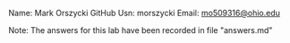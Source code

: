 Name: Mark Orszycki
GitHub Usn: morszycki
Email: mo509316@ohio.edu

Note: The answers for this lab have been recorded in file "answers.md"
